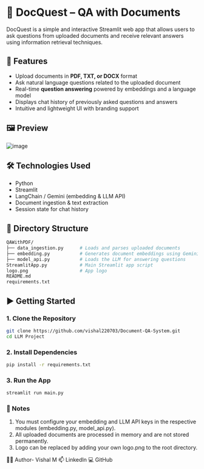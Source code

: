 # 📄 DocQuest – QA with Documents

DocQuest is a simple and interactive Streamlit web app that allows users to ask questions from uploaded documents and receive relevant answers using information retrieval techniques.

## 🚀 Features

- Upload documents in **PDF, TXT, or DOCX** format
- Ask natural language questions related to the uploaded document
- Real-time **question answering** powered by embeddings and a language model
- Displays chat history of previously asked questions and answers
- Intuitive and lightweight UI with branding support

## 🖼️ Preview

![image](https://github.com/user-attachments/assets/e2f0b81f-0c42-4910-8361-be8e623e13d3)


## 🛠️ Technologies Used

- Python
- Streamlit
- LangChain / Gemini (embedding & LLM API)
- Document ingestion & text extraction
- Session state for chat history

## 📁 Directory Structure

```bash
QAWithPDF/
├── data_ingestion.py      # Loads and parses uploaded documents
├── embedding.py           # Generates document embeddings using Gemini
├── model_api.py           # Loads the LLM for answering questions
StreamlitApp.py            # Main Streamlit app script
logo.png                   # App logo
README.md
requirements.txt
```


## ▶️ Getting Started

### 1. Clone the Repository

```bash
git clone https://github.com/vishal220703/Document-QA-System.git
cd LLM Project
```

### 2. Install Dependencies

```bash
pip install -r requirements.txt
```
### 3. Run the App

```bash
streamlit run main.py
```

### 📌 Notes

1. You must configure your embedding and LLM API keys in the respective modules (embedding.py, model_api.py).
2. All uploaded documents are processed in memory and are not stored permanently.
3. Logo can be replaced by adding your own logo.png to the root directory.

🧑‍💻 Author- Vishal M
📫 LinkedIn
💻 GitHub

